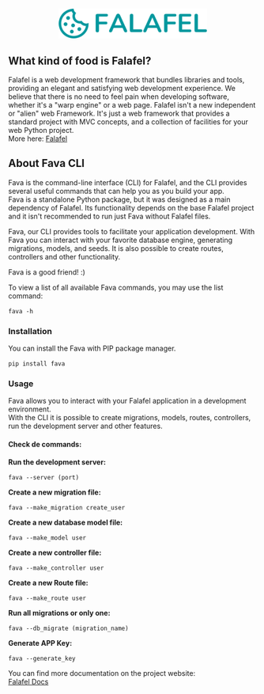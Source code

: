 <p align="center">
  <a href="https://getfalafel.github.io/docs/" target="_blank">
    <img src="https://raw.githubusercontent.com/getfalafel/art/main/logo/png/large-329%E2%80%8A%C3%97%E2%80%8A66.png" width="300">
  </a>
</p>

## What kind of food is Falafel?
Falafel is a web development framework that bundles libraries and tools, providing an elegant and satisfying web development experience. We believe that there is no need to feel pain when developing software, whether it's a "warp engine" or a web page.
Falafel isn't a new independent or "alien" web Framework. It's just a web framework that provides a standard project with MVC concepts, and a collection of facilities for your web Python project.    
More here: [Falafel](https://getfalafel.github.io/docs/en/welcome-to-falafel/about-the-falafel/)

## About Fava CLI

Fava is the command-line interface (CLI) for Falafel, and the CLI provides several useful commands that can help you as you build your app.    
Fava is a standalone Python package, but it was designed as a main dependency of Falafel. Its functionality depends on the base Falafel project and it isn't recommended to run just Fava without Falafel files.    

Fava, our CLI provides tools to facilitate your application development. With Fava you can interact with your favorite database engine, generating migrations, models, and seeds. It is also possible to create routes, controllers and other functionality.    

Fava is a good friend! :)     

To view a list of all available Fava commands, you may use the list command:

```
fava -h
```

### Installation
You can install the Fava with PIP package manager.  
```
pip install fava
```

### Usage
Fava allows you to interact with your Falafel application in a development environment.   
With the CLI it is possible to create migrations, models, routes, controllers, run the development server and other features.

#### Check de commands: 
**Run the development server:**   
```
fava --server (port)
```

**Create a new migration file:**   
```
fava --make_migration create_user
```

**Create a new database model file:**
```
fava --make_model user
```

**Create a new controller file:**   
```
fava --make_controller user
```

**Create a new Route file:**
```
fava --make_route user
```

**Run all migrations or only one:**
```
fava --db_migrate (migration_name)
```

**Generate APP Key:**
```
fava --generate_key
```

You can find more documentation on the project website:   
[Falafel Docs](https://getfalafel.github.io/docs/en/)